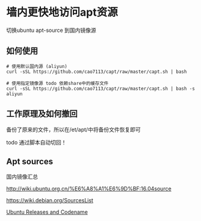 # 墙内更快地访问apt资源

切换ubuntu apt-source 到国内镜像源

## 如何使用

```
# 使用默认国内源 (aliyun)
curl -sSL https://github.com/cao7113/capt/raw/master/capt.sh | bash
```

```
# 使用指定镜像源 todo 依赖share中的缓存文件
curl -sSL https://github.com/cao7113/capt/raw/master/capt.sh | bash -s aliyun
```

## 工作原理及如何撤回

备份了原来的文件，所以在/et/apt/中将备份文件恢复即可

todo 通过脚本自动切回！

## Apt sources

国内镜像汇总 

http://wiki.ubuntu.org.cn/%E6%A8%A1%E6%9D%BF:16.04source

https://wiki.debian.org/SourcesList

[Ubuntu Releases and Codename](https://wiki.ubuntu.com/Releases)
